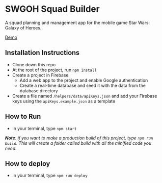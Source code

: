# SWGOH Squad Builder
A squad planning and management app for the mobile game Star Wars: Galaxy of Heroes.

[Demo](https://swgoh-squad-builder.firebaseapp.com)

<!-- ## Screenshots -->
<!-- ![image of catch of the day site](https://raw.githubusercontent.com/bobbybaxter/react-hoarder/master/src/assets/screenshot.png) -->

## Installation Instructions
- Clone down this repo
- At the root of the project, run `npm install`
- Create a project in Firebase
  - Add a web app to the project and enable Google authentication
  - Create a real-time database and seed it with the data from the database directory
- Create a file named `/helpers/data/apiKeys.json` and add your Firebase keys using the `apiKeys.example.json` as a template

## How to Run
- In your terminal, type `npm start`

***Note**: if you want to make a production build of this project, type `npm run build`.  This will create a folder called build with all the minified code you need.*

## How to deploy
- In your terminal, type `npm run deploy`
